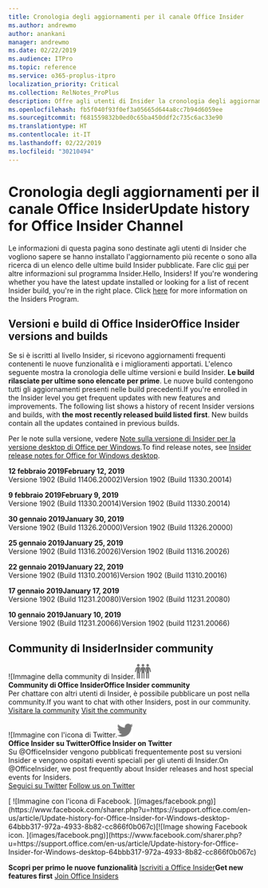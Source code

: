 ```yaml
---
title: Cronologia degli aggiornamenti per il canale Office Insider
ms.author: andrewmo
author: anankani
manager: andrewmo
ms.date: 02/22/2019
ms.audience: ITPro
ms.topic: reference
ms.service: o365-proplus-itpro
localization_priority: Critical
ms.collection: RelNotes_ProPlus
description: Offre agli utenti di Insider la cronologia degli aggiornamenti relativi alle versioni pubblicate nel circuito Insider Fast di Canale mensile per desktop Windows
ms.openlocfilehash: fb5f040f93f0ef3a05665d644a8cc7b94d6059ee
ms.sourcegitcommit: f681559832b0ed0c65ba450ddf2c735c6ac33e90
ms.translationtype: HT
ms.contentlocale: it-IT
ms.lasthandoff: 02/22/2019
ms.locfileid: "30210494"
---
```

# <a name="update-history-for-office-insider-channel"></a><span data-ttu-id="23dbe-103">Cronologia degli aggiornamenti per il canale Office Insider</span><span class="sxs-lookup"><span data-stu-id="23dbe-103">Update history for Office Insider Channel</span></span>

<span data-ttu-id="23dbe-p101">Le informazioni di questa pagina sono destinate agli utenti di Insider che vogliono sapere se hanno installato l'aggiornamento più recente o sono alla ricerca di un elenco delle ultime build Insider pubblicate. Fare clic [qui](https://insider.office.com/) per altre informazioni sul programma Insider.</span><span class="sxs-lookup"><span data-stu-id="23dbe-p101">Hello, Insiders! If you're wondering whether you have the latest update installed or looking for a list of recent Insider build, you're in the right place. Click [here](https://insider.office.com/) for more information on the Insiders Program.</span></span>

## <a name="office-insider-versions-and-builds"></a><span data-ttu-id="23dbe-107">Versioni e build di Office Insider</span><span class="sxs-lookup"><span data-stu-id="23dbe-107">Office Insider versions and builds</span></span>

<span data-ttu-id="23dbe-p102">Se si è iscritti al livello Insider, si ricevono aggiornamenti frequenti contenenti le nuove funzionalità e i miglioramenti apportati. L'elenco seguente mostra la cronologia delle ultime versioni e build Insider. **Le build rilasciate per ultime sono elencate per prime**. Le nuove build contengono tutti gli aggiornamenti presenti nelle build precedenti.</span><span class="sxs-lookup"><span data-stu-id="23dbe-p102">If you're enrolled in the Insider level you get frequent updates with new features and improvements. The following list shows a history of recent Insider versions and builds, with **the most recently released build listed first**. New builds contain all the updates contained in previous builds.</span></span> 

<span data-ttu-id="23dbe-111">Per le note sulla versione, vedere [Note sulla versione di Insider per la versione desktop di Office per Windows](https://support.office.com/it-IT/article/insider-release-notes-for-office-for-windows-desktop-523b3d33-8f46-4c79-b427-fdcf40c0b433).</span><span class="sxs-lookup"><span data-stu-id="23dbe-111">To find release notes, see [Insider release notes for Office for Windows desktop](https://support.office.com/it-IT/article/insider-release-notes-for-office-for-windows-desktop-523b3d33-8f46-4c79-b427-fdcf40c0b433).</span></span>

<span data-ttu-id="23dbe-112">**12 febbraio 2019**</span><span class="sxs-lookup"><span data-stu-id="23dbe-112">**February 12, 2019**</span></span><br/> <span data-ttu-id="23dbe-113">Versione 1902 (Build 11406.20002)</span><span class="sxs-lookup"><span data-stu-id="23dbe-113">Version 1902 (Build 11330.20014)</span></span><br/> 

<span data-ttu-id="23dbe-114">**9 febbraio 2019**</span><span class="sxs-lookup"><span data-stu-id="23dbe-114">**February 9, 2019**</span></span><br/> <span data-ttu-id="23dbe-115">Versione 1902 (Build 11330.20014)</span><span class="sxs-lookup"><span data-stu-id="23dbe-115">Version 1902 (Build 11330.20014)</span></span><br/> 

<span data-ttu-id="23dbe-116">**30 gennaio 2019**</span><span class="sxs-lookup"><span data-stu-id="23dbe-116">**January 30, 2019**</span></span><br/> <span data-ttu-id="23dbe-117">Versione 1902 (Build 11326.20000)</span><span class="sxs-lookup"><span data-stu-id="23dbe-117">Version 1902 (Build 11326.20000)</span></span><br/> 

<span data-ttu-id="23dbe-118">**25 gennaio 2019**</span><span class="sxs-lookup"><span data-stu-id="23dbe-118">**January 25, 2019**</span></span><br/> <span data-ttu-id="23dbe-119">Versione 1902 (Build 11316.20026)</span><span class="sxs-lookup"><span data-stu-id="23dbe-119">Version 1902 (Build 11316.20026)</span></span><br/> 

<span data-ttu-id="23dbe-120">**22 gennaio 2019**</span><span class="sxs-lookup"><span data-stu-id="23dbe-120">**January 22, 2019**</span></span><br/> <span data-ttu-id="23dbe-121">Versione 1902 (Build 11310.20016)</span><span class="sxs-lookup"><span data-stu-id="23dbe-121">Version 1902 (Build 11310.20016)</span></span><br/> 

<span data-ttu-id="23dbe-122">**17 gennaio 2019**</span><span class="sxs-lookup"><span data-stu-id="23dbe-122">**January 17, 2019**</span></span><br/> <span data-ttu-id="23dbe-123">Versione 1902 (Build 11231.20080)</span><span class="sxs-lookup"><span data-stu-id="23dbe-123">Version 1902 (Build 11231.20080)</span></span><br/>

<span data-ttu-id="23dbe-124">**10 gennaio 2019**</span><span class="sxs-lookup"><span data-stu-id="23dbe-124">**January 10, 2019**</span></span><br/> <span data-ttu-id="23dbe-125">Versione 1902 (Build 11231.20066)</span><span class="sxs-lookup"><span data-stu-id="23dbe-125">Version 1902 (build 11231.20066)</span></span><br/> 


## <a name="insider-community"></a><span data-ttu-id="23dbe-126">Community di Insider</span><span class="sxs-lookup"><span data-stu-id="23dbe-126">Insider community</span></span>

<span data-ttu-id="23dbe-127">![Immagine della community di Insider.</span><span class="sxs-lookup"><span data-stu-id="23dbe-127">![Image showing insider community.</span></span> ](images/insidercommunity.png) <br/>
<span data-ttu-id="23dbe-128">**Community di Office Insider**</span><span class="sxs-lookup"><span data-stu-id="23dbe-128">**Office Insider community**</span></span><br/> <span data-ttu-id="23dbe-129">Per chattare con altri utenti di Insider, è possibile pubblicare un post nella community.</span><span class="sxs-lookup"><span data-stu-id="23dbe-129">If you want to chat with other Insiders, post in our community.</span></span><br/><span data-ttu-id="23dbe-130"> 
[Visitare la community](https://go.microsoft.com/fwlink/?linkid=843493)</span><span class="sxs-lookup"><span data-stu-id="23dbe-130"> 
[Visit the community](https://go.microsoft.com/fwlink/?linkid=843493)</span></span><br/> 

<span data-ttu-id="23dbe-131">![Immagine con l'icona di Twitter.</span><span class="sxs-lookup"><span data-stu-id="23dbe-131">![Image showing twitter icon.</span></span> ](images/twitter.png)<br/>
<span data-ttu-id="23dbe-132">**Office Insider su Twitter**</span><span class="sxs-lookup"><span data-stu-id="23dbe-132">**Office Insider on Twitter**</span></span><br/> <span data-ttu-id="23dbe-133">Su @OfficeInsider vengono pubblicati frequentemente post su versioni Insider e vengono ospitati eventi speciali per gli utenti di Insider.</span><span class="sxs-lookup"><span data-stu-id="23dbe-133">On @OfficeInsider, we post frequently about Insider releases and host special events for Insiders.</span></span><br/><span data-ttu-id="23dbe-134"> 
[Seguici su Twitter](https://go.microsoft.com/fwlink/?linkid=717717)</span><span class="sxs-lookup"><span data-stu-id="23dbe-134"> 
[Follow us on Twitter](https://go.microsoft.com/fwlink/?linkid=717717)</span></span><br/> 

<span data-ttu-id="23dbe-135">
  [
  ![Immagine con l'icona di Facebook. ](images/facebook.png)](https://www.facebook.com/sharer.php?u=https://support.office.com/en-us/article/Update-history-for-Office-Insider-for-Windows-desktop-64bbb317-972a-4933-8b82-cc866f0b067c)</span><span class="sxs-lookup"><span data-stu-id="23dbe-135">[![Image showing Facebook icon. ](images/facebook.png)](https://www.facebook.com/sharer.php?u=https://support.office.com/en-us/article/Update-history-for-Office-Insider-for-Windows-desktop-64bbb317-972a-4933-8b82-cc866f0b067c)</span></span>


<span data-ttu-id="23dbe-136">**Scopri per primo le nuove funzionalità**
[Iscriviti a Office Insider](https://insider.office.com/)</span><span class="sxs-lookup"><span data-stu-id="23dbe-136">**Get new features first**
[Join Office Insiders](https://insider.office.com/)</span></span>